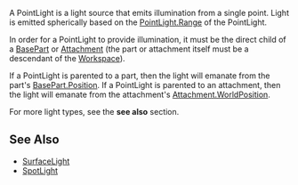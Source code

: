 A PointLight is a light source that emits illumination from a single point. Light is emitted spherically based on the [PointLight.Range](https://developer.roblox.com/en-us/api-reference/property/PointLight/Range) of the PointLight.

In order for a PointLight to provide illumination, it must be the direct child of a [BasePart](https://developer.roblox.com/en-us/api-reference/class/BasePart) or [Attachment](https://developer.roblox.com/en-us/api-reference/class/Attachment) (the part or attachment itself must be a descendant of the [Workspace](https://developer.roblox.com/en-us/api-reference/class/Workspace)).

If a PointLight is parented to a part, then the light will emanate from the part's [BasePart.Position](https://developer.roblox.com/en-us/api-reference/property/BasePart/Position). If a PointLight is parented to an attachment, then the light will emanate from the attachment's [Attachment.WorldPosition](https://developer.roblox.com/en-us/api-reference/property/Attachment/WorldPosition).

For more light types, see the **see also** section.

See Also
--------

*   [SurfaceLight](https://developer.roblox.com/en-us/api-reference/class/SurfaceLight)
*   [SpotLight](https://developer.roblox.com/en-us/api-reference/class/SpotLight)